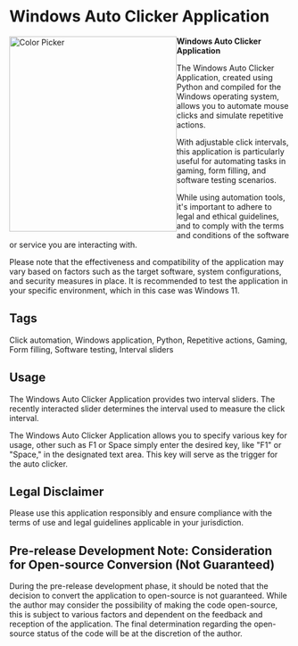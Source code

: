 # Windows Auto Clicker Application

<img style="float:left;" src="https://github.com/Jaen883/Auto-Clicker-Application/assets/127696786/389e3c7c-f59f-4176-aaf9-a3f519a5e516" alt="Color Picker" width="300" height="350">

**Windows Auto Clicker Application**

The Windows Auto Clicker Application, created using Python and compiled for the Windows operating system, allows you to automate mouse clicks and simulate repetitive actions.

With adjustable click intervals, this application is particularly useful for automating tasks in gaming, form filling, and software testing scenarios.

While using automation tools, it's important to adhere to legal and ethical guidelines, and to comply with the terms and conditions of the software or service you are interacting with.

Please note that the effectiveness and compatibility of the application may vary based on factors such as the target software, system configurations, and security measures in place. It is recommended to test the application in your specific environment, which in this case was Windows 11.

## Tags
Click automation, Windows application, Python, Repetitive actions, Gaming, Form filling, Software testing, Interval sliders

## Usage
The Windows Auto Clicker Application provides two interval sliders. The recently interacted slider determines the interval used to measure the click interval.

The Windows Auto Clicker Application allows you to specify various key for usage, other such as F1 or Space simply enter the desired key, like "F1" or "Space," in the designated text area. This key will serve as the trigger for the auto clicker.

## Legal Disclaimer
Please use this application responsibly and ensure compliance with the terms of use and legal guidelines applicable in your jurisdiction.

## Pre-release Development Note: Consideration for Open-source Conversion (Not Guaranteed)
During the pre-release development phase, it should be noted that the decision to convert the application to open-source is not guaranteed. While the author may consider the possibility of making the code open-source, this is subject to various factors and dependent on the feedback and reception of the application. The final determination regarding the open-source status of the code will be at the discretion of the author.
